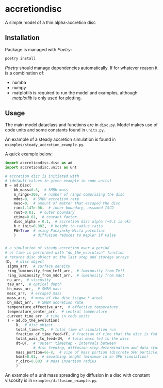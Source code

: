 # accretiondisc
A simple model of a thin alpha-accretion disc

## Installation

Package is managed with _Poetry_:
```bash
poetry install
```
_Poetry_ should manage dependencies automatically. If for whatever reason it is a combination of:
* numba
* numpy
* matplotlib
is required to run the model and examples, although _matplotlib_ is only used for plotting.

## Usage

The main model dataclass and functions are in `disc.py`. Model makes use of code units and some constants found in `units.py`. 

An example of a steady accretion simulation is found in `examples/steady_accretion_example.py`.  

A quick example below:
```python
import accretiondisc.disc as ad
import accretiondisc.units as unt

# accretion disc is initiated with 
# (default values in given example in code units)
D = ad.Disc(
    bh_mass=0.8,  # SMBH mass
    n_rings=200,  # number of rings comprizing the disc
    mdot=0,  # SMBH accretion rate
    mesc=0,  # amount of matter that escaped the disc
    rin=1.147e-06,  # inner boundary, assumed ISCO
    rout=0.01,  # outer boundary
    ctime=0.01,  # courant factor
    disc_alpha = 0.1,  # accretion disc alpha (~0.1 is ok)
    h_r_init=0.002,  # height to radius ratio
    PW=True  # using Paczyńsky-Wiita potential
    )        # diffusion reduces to Kepler if False


# a simulation of steady accretion over a period 
# of time is performed with "do_the_evolution" function 
# returns disc object at the last step and storage arrays
(D,  # disc object 
 sigma_arr,  # surface density
 ring_luminosity_from_teff_arr,  # luminosity from Teff 
 ring_luminosity_from_mdot_arr,  # luminosity from mdot
 nu_arr,  # viscosity
 tau_arr,  # optical depth
 bh_mass_arr,  # SMBH mass
 mesc_arr,  # escaped mass
 mass_arr,  # mass of the disc (sigma * area)
 bh_mdot_arr,  # SMBH accretion rate
 temperature_effective_arr,  # effective temperature
 temperature_center_arr,  # central temperature
 current_time_arr  # time in code units
 ) = ad.do_the_evolution(
     D,  # disc object 
     total_time=75,  # total time of simulation run
     fraction_of_time_feed=fF, # fraction of time that the disc is fed
     total_mass_to_feed=tM,  # total mass fed to the disc
     dt=DT,  # "outer" timestep - intervals between 
             # disc feeding, diffusion step determination and data storage
     mass_portion=8e-8,  # size of mass portion (discrete SPH particle)
     hsml=0.01,  # smoothing lenght (minimum in an SPH simulation)
     r_circ=0.003  # mass insertion radius
     )
```
An example of a unit mass spreading by diffusion in a disc with constant viscosity is in `examples/diffusion_example.py`.